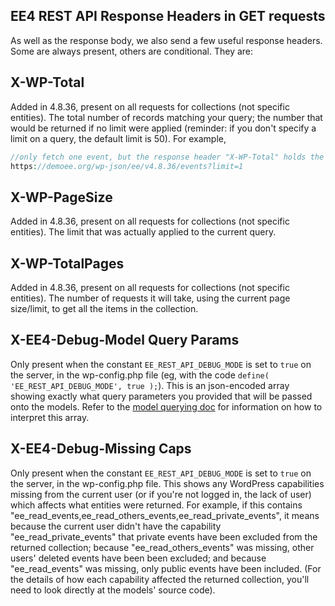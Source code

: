 ## EE4 REST API Response Headers in GET requests

As well as the response body, we also send a few useful response headers. Some are always present, others are conditional. They are:

## X-WP-Total

Added in 4.8.36, present on all requests for collections (not specific entities). The total number of records matching your query; the number that would be returned if no limit were applied (reminder: if you don't specify a limit on a query, the default limit is 50). For example,

```php
//only fetch one event, but the response header "X-WP-Total" holds the count of all events
https://demoee.org/wp-json/ee/v4.8.36/events?limit=1
```

## X-WP-PageSize

Added in 4.8.36, present on all requests for collections (not specific entities). The limit that was actually applied to the current query.

## X-WP-TotalPages

Added in 4.8.36, present on all requests for collections (not specific entities). The number of requests it will take, using the current page size/limit, to get all the items in the collection.

## X-EE4-Debug-Model Query Params

Only present when the constant `EE_REST_API_DEBUG_MODE` is set to `true` on the server, in the wp-config.php file (eg, with the code `define( 'EE_REST_API_DEBUG_MODE', true );`). This is an json-encoded array showing exactly what query parameters you provided that will be passed onto the models. Refer to the [model querying doc](../G--Model-System/model-querying.md) for information on how to interpret this array.

## X-EE4-Debug-Missing Caps

Only present when the constant `EE_REST_API_DEBUG_MODE` is set to `true` on the server, in the wp-config.php file. This shows any WordPress capabilities missing from the current user (or if you're not logged in, the lack of user) which affects what entities were returned. For example, if this contains "ee_read_events,ee_read_others_events,ee_read_private_events", it means because the current user didn't have the capability "ee_read_private_events" that private events have been excluded from the returned collection; because "ee_read_others_events" was missing, other users' deleted events have been been excluded; and because "ee_read_events" was missing, only public events have been included. (For the details of how each capability affected the returned collection, you'll need to look directly at the models' source code).